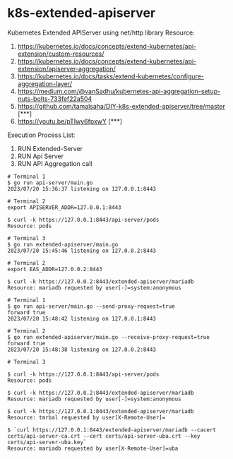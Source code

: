 # k8s-extended-apiserver
Kubernetes Extended APIServer using net/http library
Resource:
1. https://kubernetes.io/docs/concepts/extend-kubernetes/api-extension/custom-resources/
2. https://kubernetes.io/docs/concepts/extend-kubernetes/api-extension/apiserver-aggregation/
3. https://kubernetes.io/docs/tasks/extend-kubernetes/configure-aggregation-layer/
4. https://medium.com/@vanSadhu/kubernetes-api-aggregation-setup-nuts-bolts-733fef22a504
5. https://github.com/tamalsaha/DIY-k8s-extended-apiserver/tree/master [***]
6. https://youtu.be/pTIwy6fpxwY [***]


Execution Process List:
1. RUN Extended-Server
2. RUN Api Server
3. RUN API Aggregation call

```console
# Terminal 1
$ go run api-server/main.go
2023/07/20 15:36:37 listening on 127.0.0.1:8443

# Terminal 2
export APISERVER_ADDR=127.0.0.1:8443

$ curl -k https://127.0.0.1:8443/api-server/pods
Resource: pods
```

```console
# Terminal 3
$ go run extended-apiserver/main.go
2023/07/20 15:45:46 listening on 127.0.0.2:8443

# Terminal 2
export EAS_ADDR=127.0.0.2:8443

$ curl -k https://127.0.0.2:8443/extended-apiserver/mariadb
Resource: mariadb requested by user[-]=system:anonymous
```

```console
# Terminal 1
$ go run api-server/main.go --send-proxy-request=true
forward true
2023/07/20 15:48:42 listening on 127.0.0.1:8443

# Terminal 2
$ go run extended-apiserver/main.go --receive-proxy-request=true
forward true
2023/07/20 15:48:38 listening on 127.0.0.2:8443

# Terminal 3

$ curl -k https://127.0.0.1:8443/api-server/pods
Resource: pods

$ curl -k https://127.0.0.2:8443/extended-apiserver/mariadb
Resource: mariadb requested by user[-]=system:anonymous

$ curl -k https://127.0.0.1:8443/extended-apiserver/mariadb
Resource: tmrbal requested by user[X-Remote-User]=

$ `curl https://127.0.0.1:8443/extended-apiserver/mariadb --cacert certs/api-server-ca.crt --cert certs/api-server-uba.crt --key certs/api-server-uba.key`
Resource: mariadb requested by user[X-Remote-User]=uba

```